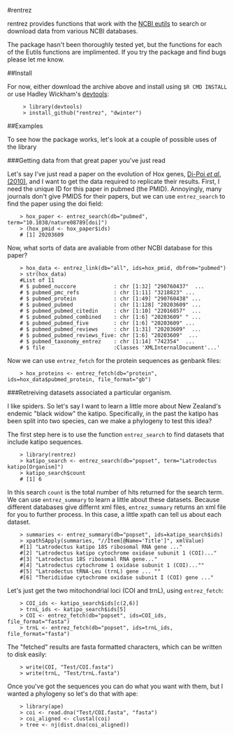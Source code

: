 #rentrez

rentrez provides functions that work with the [NCBI eutils](http://www.ncbi.nlm.nih.gov/books/NBK25500/) 
to search or download data from various NCBI databases. 

The package hasn't been thoroughly tested yet, but the functions for each of 
the Eutils functions are implimented. If you try the package and find bugs
please let me know.

##Install

For now, either download the archive above and install using `$R CMD INSTALL`
or use Hadley Wickham's [devtools](https://github.com/hadley/devtools):
     
         > library(devtools)
         > install_github("rentrez", "dwinter")

##Examples

To see how the package works, let's look at a couple of possible uses of the 
library

###Getting data from that great paper you've just read

Let's say I've just read a paper on the evolution of Hox genes,
[Di-Poi _et al_. (2010)](dx.doi.org/10.1038/nature08789), and I want to get the
data required to replicate their results. First, I need the unique ID for this
paper in pubmed (the PMID). Annoyingly, many journals don't give PMIDS for their
papers, but we can use `entrez_search` to find the paper using the doi field:

  
        > hox_paper <- entrez_search(db="pubmed", term="10.1038/nature08789[doi]")
        > (hox_pmid <- hox_paper$ids)
        # [1] 20203609

Now, what sorts of data are avaliable from other NCBI database for this paper?

        > hox_data <- entrez_link(db="all", ids=hox_pmid, dbfrom="pubmed")
        > str(hox_data)
        #List of 11
        # $ pubmed_nuccore            : chr [1:32] "290760437"  ...
        # $ pubmed_pmc_refs           : chr [1:11] "3218823" ...
        # $ pubmed_protein            : chr [1:49] "290760438" ...
        # $ pubmed_pubmed             : chr [1:128] "20203609" ...
        # $ pubmed_pubmed_citedin     : chr [1:10] "22016857"  ...
        # $ pubmed_pubmed_combined    : chr [1:6] "20203609" " ...
        # $ pubmed_pubmed_five        : chr [1:6] "20203609" ...
        # $ pubmed_pubmed_reviews     : chr [1:31] "20203609"  ...
        # $ pubmed_pubmed_reviews_five: chr [1:6] "20203609"  ...
        # $ pubmed_taxonomy_entrez    : chr [1:14] "742354"  ...
        # $ file                      :Classes 'XMLInternalDocument'...'

Now we can use `entrez_fetch` for the protein sequences as genbank files:
 
        > hox_proteins <- entrez_fetch(db="protein", ids=hox_data$pubmed_protein, file_format="gb")



###Retreiving datasets associated a particular organism.

I like spiders. So let's say I want to learn a little more about New Zealand's
endemic "black widow" the katipo. Specifically, in the past the katipo has 
been split into two species, can we make a phylogeny to test this idea?

The first step here is to use the function `entrez_search` to find datasets
that include katipo sequences.

        > library(rentrez)
        > katipo_search <- entrez_search(db="popset", term="Latrodectus katipo[Organism]")
        > katipo_search$count
        # [1] 6

In this search `count` is the total number of hits returned for the search term.
We can use `entrez_summary` to learn a little about these datasets. Because 
different databases give differnt xml files, `entrez_summary` returns an xml 
file for you to further process. In this case, a little xpath can tell us about
each dataset.

        > summaries <- entrez_summary(db="popset", ids=katipo_search$ids)
        > xpathSApply(summaries, "//Item[@Name='Title']", xmlValue)
        #[1] "Latrodectus katipo 18S ribosomal RNA gene ..."
        #[2] "Latrodectus katipo cytochrome oxidase subunit 1 (COI)..."
        #[3] "Latrodectus 18S ribosomal RNA gene..."
        #[4] "Latrodectus cytochrome 1 oxidase subunit 1 (COI)...""
        #[5] "Latrodectus tRNA-Leu (trnL) gene ... ""                                               
        #[6] "Theridiidae cytochrome oxidase subunit I (COI) gene ..."

Let's just get the two mitochondrial loci (COI and trnL), using `entrez_fetch`:

        > COI_ids <- katipo_search$ids[c(2,6)]
        > trnL_ids <- katipo_search$ids[5]
        > COI <- entrez_fetch(db="popset", ids=COI_ids, file_format="fasta")
        > trnL <- entrez_fetch(db="popset", ids=trnL_ids, file_format="fasta")

The "fetched" results are fasta formatted characters, which can be written
to disk easily:

        > write(COI, "Test/COI.fasta")      
        > write(trnL, "Test/trnL.fasta")

Once you've got the sequences you can do what you want with them, but I wanted 
a phylogeny so let's do that with ape:

        > library(ape)
        > coi <- read.dna("Test/COI.fasta", "fasta")
        > coi_aligned <- clustal(coi)
        > tree <- nj(dist.dna(coi_aligned))

